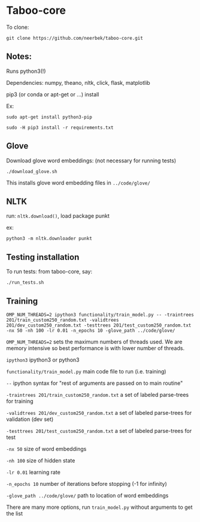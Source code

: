 # Taboo-core

To clone:

```
git clone https://github.com/neerbek/taboo-core.git
```

## Notes:

Runs python3(!)

Dependencies: numpy, theano, nltk, click, flask, matplotlib

pip3 (or conda or apt-get or ...) install <dependencies>

Ex:
```
sudo apt-get install python3-pip

sudo -H pip3 install -r requirements.txt
```

## Glove
Download glove word embeddings: (not necessary for running tests)
```
./download_glove.sh
```

This installs glove word embedding files in `../code/glove/`

## NLTK
run: `nltk.download()`, load package punkt

ex:
```
python3 -m nltk.downloader punkt
```

## Testing installation
To run tests: from taboo-core, say:

```
./run_tests.sh
```

## Training

```
OMP_NUM_THREADS=2 ipython3 functionality/train_model.py -- -traintrees 201/train_custom250_random.txt -validtrees 201/dev_custom250_random.txt -testtrees 201/test_custom250_random.txt -nx 50 -nh 100 -lr 0.01 -n_epochs 10 -glove_path ../code/glove/
```

`OMP_NUM_THREADS=2` sets the maximum numbers of threads used. We are memory intensive so best performance is with lower number of threads.

`ipython3` ipython3 or python3

`functionality/train_model.py` main code file to run (i.e. training)

`--` ipython syntax for "rest of arguments are passed on to main routine"

`-traintrees 201/train_custom250_random.txt` a set of labeled parse-trees for training

`-validtrees 201/dev_custom250_random.txt` a set of labeled parse-trees for validation (dev set)

`-testtrees 201/test_custom250_random.txt` a set of labeled parse-trees for test

`-nx 50` size of word embeddings

`-nh 100` size of hidden state

`-lr 0.01` learning rate

`-n_epochs 10` number of iterations before stopping (-1 for infinity)

`-glove_path ../code/glove/` path to location of word embeddings

There are many more options, run `train_model.py` without arguments to get the list
